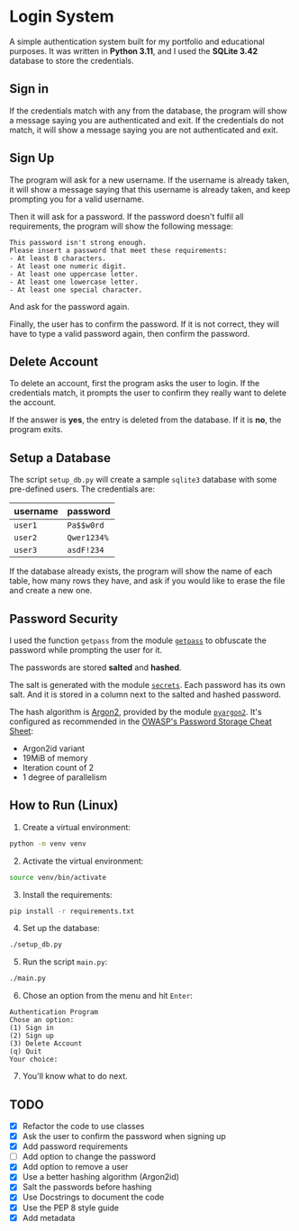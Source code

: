 # Login System

A simple authentication system built for my portfolio and educational purposes. It was written in **Python 3.11**, and I used the **SQLite 3.42** database to store the credentials.

## Sign in

If the credentials match with any from the database, the program will show a message saying you are authenticated and exit. If the credentials do not match, it will show a message saying you are not authenticated and exit.

## Sign Up

The program will ask for a new username. If the username is already taken, it will show a message saying that this username is already taken, and keep prompting you for a valid username.

Then it will ask for a password. If the password doesn't fulfil all requirements, the program will show the following message:

```
This password isn't strong enough.
Please insert a password that meet these requirements:
- At least 8 characters.
- At least one numeric digit.
- At least one uppercase letter.
- At least one lowercase letter.
- At least one special character.
```

And ask for the password again.

Finally, the user has to confirm the password. If it is not correct, they will have to type a valid password again, then confirm the password.

## Delete Account

To delete an account, first the program asks the user to login. If the credentials match, it prompts the user to confirm they really want to delete the account.

If the answer is **yes**, the entry is deleted from the database. If it is **no**, the program exits.

## Setup a Database

The script `setup_db.py` will create a sample `sqlite3` database with some pre-defined users. The credentials are:

| username | password  |
|----------|-----------|
|`user1`   |`Pa$$w0rd` |
|`user2`   |`Qwer1234%`|
|`user3`   |`asdF!234` |

If the database already exists, the program will show the name of each table, how many rows they have, and ask if you would like to erase the file and create a new one.

## Password Security

I used the function `getpass` from the module [`getpass`](https://docs.python.org/3/library/getpass.html#module-getpass) to obfuscate the password while prompting the user for it.

The passwords are stored **salted** and **hashed**.

The salt is generated with the module [`secrets`](https://docs.python.org/3/library/secrets.html#module-secrets). Each password has its own salt. And it is stored in a column next to the salted and hashed password.

The hash algorithm is [Argon2](https://en.wikipedia.org/wiki/Argon2), provided by the module [`pyargon2`](https://pypi.org/project/pyargon2/). It's configured as recommended in the [OWASP's Password Storage Cheat Sheet](https://cheatsheetseries.owasp.org/cheatsheets/Password_Storage_Cheat_Sheet.html):

- Argon2id variant
- 19MiB of memory
- Iteration count of 2
- 1 degree of parallelism

## How to Run (Linux)

1. Create a virtual environment:

```sh
python -m venv venv
```

2. Activate the virtual environment:

```sh
source venv/bin/activate
```

3. Install the requirements:

```sh
pip install -r requirements.txt
```

4. Set up the database:

```sh
./setup_db.py
```

5. Run the script `main.py`:

```sh
./main.py
```

6. Chose an option from the menu and hit `Enter`:

```
Authentication Program
Chose an option:
(1) Sign in
(2) Sign up
(3) Delete Account
(q) Quit
Your choice:
```

7. You'll know what to do next.

## TODO

- [x] Refactor the code to use classes
- [x] Ask the user to confirm the password when signing up
- [x] Add password requirements
- [ ] Add option to change the password
- [x] Add option to remove a user
- [x] Use a better hashing algorithm (Argon2id)
- [x] Salt the passwords before hashing
- [x] Use Docstrings to document the code
- [x] Use the PEP 8 style guide
- [x] Add metadata

